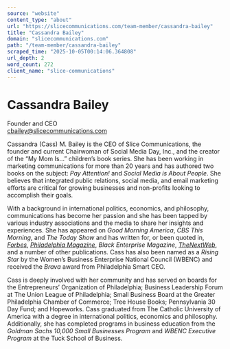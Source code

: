 ```yaml
---
source: "website"
content_type: "about"
url: "https://slicecommunications.com/team-member/cassandra-bailey"
title: "Cassandra Bailey"
domain: "slicecommunications.com"
path: "/team-member/cassandra-bailey"
scraped_time: "2025-10-05T00:14:06.364808"
url_depth: 2
word_count: 272
client_name: "slice-communications"
---
```


# Cassandra Bailey

Founder and CEO  
[cbailey@slicecommunications.com](mailto:cbailey@slicecommunications.com)

Cassandra (Cass) M. Bailey is the CEO of Slice Communications, the founder and current Chairwoman of Social Media Day, Inc., and the creator of the “My Mom Is…” children’s book series. She has been working in marketing communications for more than 20 years and has authored two books on the subject: _Pay Attention!_ and _Social Media is About People_. She believes that integrated public relations, social media, and email marketing efforts are critical for growing businesses and non-profits looking to accomplish their goals.

With a background in international politics, economics, and philosophy, communications has become her passion and she has been tapped by various industry associations and the media to share her insights and experiences. She has appeared on _Good Morning America_, _CBS This Morning_, and _The Today Show_ and has written for, or been quoted in, [_Forbes_](https://www.forbes.com/sites/theyec/2016/10/17/four-steps-to-take-before-announcing-a-fundraising-round/?sh=4da8921f5a9d), [_Philadelphia Magazine_](https://www.phillymag.com/business/2019/01/21/ceo-goals-for-the-new-year/), _Black Enterprise Magazine_, [_TheNextWeb_](https://thenextweb.com/news/internet-things-changing-face-business), and a number of other publications. Cass has also been named as a _Rising Star_ by the Women’s Business Enterprise National Council (WBENC) and received the _Brava_ award from Philadelphia Smart CEO.

Cass is deeply involved with her community and has served on boards for the Entrepreneurs’ Organization of Philadelphia; Business Leadership Forum at The Union League of Philadelphia; Small Business Board at the Greater Philadelphia Chamber of Commerce; Tree House Books; Pennsylvania 30 Day Fund; and Hopeworks. Cass graduated from The Catholic University of America with a degree in international politics, economics and philosophy. Additionally, she has completed programs in business education from the _Goldman Sachs 10,000 Small Businesses Program_ and _WBENC Executive Program_ at the Tuck School of Business.